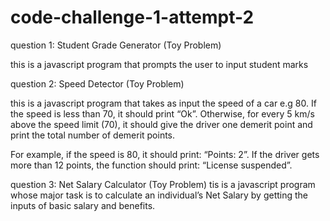 # code-challenge-1-attempt-2
question 1: Student Grade Generator (Toy Problem)

this is a javascript program that prompts the user to input student marks


question 2: Speed Detector (Toy Problem)

this is a javascript program that takes as input the speed of a car e.g 80. If the speed is less than 70, it should print “Ok”. Otherwise, for every 5 km/s above the speed limit (70), it should give the driver one demerit point and print the total number of demerit points.

For example, if the speed is 80, it should print: “Points: 2”. If the driver gets more than 12 points, the function should print: “License suspended”.

 
question 3: Net Salary Calculator (Toy Problem)
tis is a javascript program whose major task is to calculate an individual’s Net Salary by getting the inputs of basic salary and benefits.

